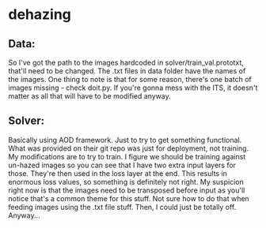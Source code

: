 # dehazing
## Data:
So I've got the path to the images hardcoded in solver/train\_val.prototxt,
that'll need to be changed. The .txt files in data folder have the names of the 
images. One thing to note is that for some reason, there's one batch of images
missing - check doit.py. If you're gonna mess with the ITS, it doesn't matter
as all that will have to be modified anyway.

## Solver:
Basically using AOD framework. Just to try to get something functional. What was
provided on their git repo was just for deployment, not training. My modifications
are to try to train. I figure we should be training against un-hazed images so
you can see that I have two extra input layers for those. They're then used in
the loss layer at the end. This results in enormous loss values, so something
is definitely not right. My suspicion right now is that the images need to be
transposed before input as you'll notice that's a common theme for this stuff. 
Not sure how to do that when feeding images using the .txt file stuff. Then, I
could just be totally off. Anyway...
